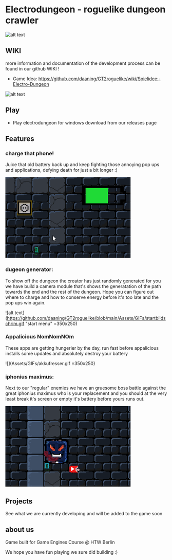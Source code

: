 # Electrodungeon - roguelike dungeon crawler

![alt text](https://github.com/daaning/GT2roguelike/blob/main/Assets/GIFs/electrodugeons.jpg "electro dungeon")

## WIKI

more information and documentation of the development process can be found in our github WIKI !

* Game Idea: https://github.com/daaning/GT2roguelike/wiki/Spielidee:-Electro-Dungeon

![alt text](https://github.com/daaning/GT2roguelike/blob/main/Assets/GIFs/plays.jpg "electro dungeon")


## Play 

- Play electrodungeon for windows download from our releases page

## Features

### charge that phone!
Juice that old battery back up and keep fighting those annoying pop ups and applications, defying death for just a bit longer :)

![alt text](Assets/GIFs/charge.gif "charge battery")

### dugeon generator:
To show off the dungeon the creator has just randomly generated for you we have build a camera module that's shows the generatation of the path towards the end and the rest of the dungeon. Hope you can figure out where to charge and how to conserve energy before it's too late and the pop ups win again.

![alt text](https://github.com/daaning/GT2roguelike/blob/main/Assets/GIFs/startbildschrim.gif "start menu" =350x250)


### Appalicious NomNomNOm
These apps are getting hungerier by the day, run fast before appalicious installs some updates and absolutely destroy your battery

![](Assets/GIFs/akkufresser.gif =350x250)

### iphonius maximus:
Next to our "regular" enemies we have an gruesome boss battle against the great iphonius maximus who is your replacement and you should at the very least break it's screen or empty it's battery before yours runs out.

![alt text](Assets/GIFs/bossbattle.gif "bossbattle gif" )


## Projects
See what we are currently developing and will be added to the game soon

## about us

Game built for Game Engines Course @ HTW Berlin

We hope you have fun playing we sure did building :)
